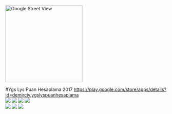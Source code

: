<p>
    <img src="https://lh3.googleusercontent.com/LUQ59O_mu6hk2FM_w78nQ9G7ENXkah4crQB0EIUQlbty9hvWsOkoxN98a7f3lNM63ccX=w300-rw" alt="Google Street View" height="240" width="240"/>
</p>
#Ygs Lys Puan Hesaplama 2017
<a href="url">https://play.google.com/store/apps/details?id=demirciy.ygslyspuanhesaplama</a>

<div>
  <img src="https://lh3.googleusercontent.com/hnDEdzEVv0sORlmlDRqTQlwoiYyvxDN-BWVaT-0VImaVd-vnlQ-ZTTHxB4kq5o19heMn=h310-rw"></a>
  <img src="https://lh3.googleusercontent.com/sz4qlPF8LcuG-r95cB_wKd1Es_YtEfH9B35UO89pNf-_-fUzTW4X6TZtlxbiwfhWa0KP=h310-rw"></a>
  <img src="https://lh3.googleusercontent.com/aWhfSEzBeerzxixV4PGhBUFFDVkGhIoUOgQals5ihBoX56rb9L5UDOI2HMbh4aaO5NtT=h310-rw"></a>
  <img src="https://lh3.googleusercontent.com/-PrNt1L-SOZwnh9uuip9xvhuFIJ-2RP48DjoApslZ6smPrc4kCQauScSZrBd-Xl2xDY=h310-rw"></a>
</div>
<div>
  <img src="https://lh3.googleusercontent.com/hgtKLakj3whEAdIr-wROuYtCOGI_q2AsM0jfG9wYK3qPnMXjk5wYCj2PCv_uX_rEBoRB=h900-rw"></a>
  <img src="https://lh3.googleusercontent.com/hgtKLakj3whEAdIr-wROuYtCOGI_q2AsM0jfG9wYK3qPnMXjk5wYCj2PCv_uX_rEBoRB=h900-rw"></a>
  <img src="https://lh3.googleusercontent.com/QFutWzFw69qxNSPP5AkmJxgVNubZIwn3nXWwLrF5vJhNjRc78BOlRs70HHPXPcdPOKw=h900-rw"></a>
</div>
